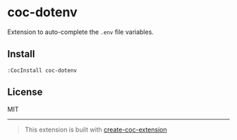# coc-dotenv

Extension to auto-complete the `.env` file variables.

## Install

`:CocInstall coc-dotenv`

## License

MIT

---

> This extension is built with [create-coc-extension](https://github.com/fannheyward/create-coc-extension)
